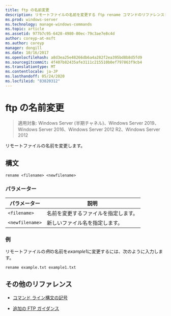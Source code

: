 ```yaml
---
title: ftp の名前変更
description: リモートファイルの名前を変更する ftp rename コマンドのリファレンストピックです。
ms.prod: windows-server
ms.technology: manage-windows-commands
ms.topic: article
ms.assetid: 977b7c95-6428-4980-80ec-79c3ae7e8c4d
author: coreyp-at-msft
ms.author: coreyp
manager: dongill
ms.date: 10/16/2017
ms.openlocfilehash: a8d3ea25e48266db6a4a282f2ea395bd8b8d5fd9
ms.sourcegitcommit: 4f407b82435afe3111c215510b0ef797863f9cb4
ms.translationtype: MT
ms.contentlocale: ja-JP
ms.lasthandoff: 05/24/2020
ms.locfileid: "83820312"
---
```

# <a name="ftp-rename"></a>ftp の名前変更

> 適用対象: Windows Server (半期チャネル)、Windows Server 2019、Windows Server 2016、Windows Server 2012 R2、Windows Server 2012

リモートファイルの名前を変更します。

## <a name="syntax"></a>構文

```
rename <filename> <newfilename>
```

### <a name="parameters"></a>パラメーター

| パラメーター | 説明 |
| --------- | ----------- |
| `<filename>` | 名前を変更するファイルを指定します。 |
| `<newfilename>` | 新しいファイル名を指定します。 |

### <a name="examples"></a>例

リモートファイルの*例*の名前を*example1*に変更するには、次のように入力します。

```
rename example.txt example1.txt
```

## <a name="additional-references"></a>その他のリファレンス

- [コマンド ライン構文の記号](command-line-syntax-key.md)

- [追加の FTP ガイダンス](https://docs.microsoft.com/previous-versions/orphan-topics/ws.10/cc756013(v=ws.10))
